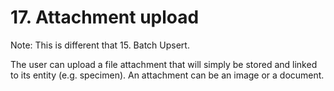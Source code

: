 # 17. Attachment upload

Note: This is different that 15. Batch Upsert.

The user can upload a file attachment that will simply be stored and linked to its entity (e.g. specimen).
An attachment can be an image or a document.

